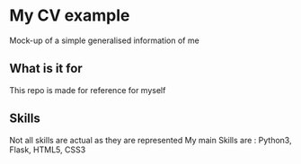 # My CV example
Mock-up of a simple generalised information of me
## What is it for
This repo is made for reference for myself
## Skills
Not all skills are actual as they are represented
My main Skills are : Python3, Flask, HTML5, CSS3



